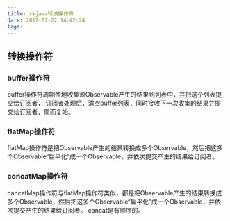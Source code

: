 ```yaml
---
title: rxjava转换操作符
date: 2017-01-22 14:42:24
tags:
---
```

## 转换操作符
### buffer操作符

buffer操作符周期性地收集源Observable产生的结果到列表中，并把这个列表提交给订阅者，
订阅者处理后，清空buffer列表，同时接收下一次收集的结果并提交给订阅者，周而复始。

### flatMap操作符

flatMap操作符是把Observable产生的结果转换成多个Observable，然后把这多个Observable“扁平化”成一个Observable，并依次提交产生的结果给订阅者。

### concatMap操作符

cancatMap操作符与flatMap操作符类似，都是把Observable产生的结果转换成多个Observable，然后把这多个Observable“扁平化”成一个Observable，并依次提交产生的结果给订阅者。
cancat是有顺序的。

### 